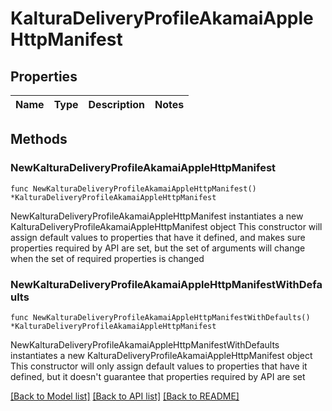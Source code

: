 # KalturaDeliveryProfileAkamaiAppleHttpManifest

## Properties

Name | Type | Description | Notes
------------ | ------------- | ------------- | -------------

## Methods

### NewKalturaDeliveryProfileAkamaiAppleHttpManifest

`func NewKalturaDeliveryProfileAkamaiAppleHttpManifest() *KalturaDeliveryProfileAkamaiAppleHttpManifest`

NewKalturaDeliveryProfileAkamaiAppleHttpManifest instantiates a new KalturaDeliveryProfileAkamaiAppleHttpManifest object
This constructor will assign default values to properties that have it defined,
and makes sure properties required by API are set, but the set of arguments
will change when the set of required properties is changed

### NewKalturaDeliveryProfileAkamaiAppleHttpManifestWithDefaults

`func NewKalturaDeliveryProfileAkamaiAppleHttpManifestWithDefaults() *KalturaDeliveryProfileAkamaiAppleHttpManifest`

NewKalturaDeliveryProfileAkamaiAppleHttpManifestWithDefaults instantiates a new KalturaDeliveryProfileAkamaiAppleHttpManifest object
This constructor will only assign default values to properties that have it defined,
but it doesn't guarantee that properties required by API are set


[[Back to Model list]](../README.md#documentation-for-models) [[Back to API list]](../README.md#documentation-for-api-endpoints) [[Back to README]](../README.md)


